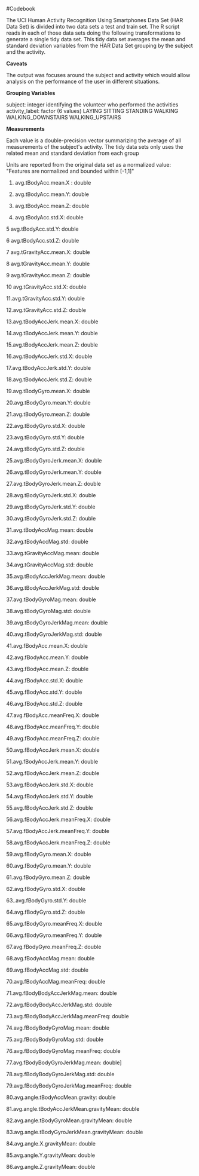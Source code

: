 #Codebook

The UCI Human Activity Recognition Using Smartphones Data Set (HAR Data Set) is divided into two data sets a test and train set. The R script reads in each of those data sets doing the following transformations to generate a single tidy data set. This tidy data set averages the mean and standard deviation variables from the HAR Data Set grouping by the subject and the activity.

**Caveats**

The output was focuses around the subject and activity which would allow analysis on the performance of the user in different situations.

**Grouping Variables**

subject: integer
identifying the volunteer who performed the activities
activity_label: factor (6 values)
LAYING
SITTING
STANDING
WALKING
WALKING_DOWNSTAIRS
WALKING_UPSTAIRS

**Measurements**

Each value is a double-precision vector summarizing the average of all measurements of the subject's activity. The tidy data sets only uses the related mean and standard deviation from each group

Units are reported from the original data set as a normalized value: "Features are normalized and bounded within [-1,1]"

1. avg.tBodyAcc.mean.X : double

2. avg.tBodyAcc.mean.Y: double

3. avg.tBodyAcc.mean.Z: double

4. avg.tBodyAcc.std.X: double

5 avg.tBodyAcc.std.Y: double

6 avg.tBodyAcc.std.Z: double

7 avg.tGravityAcc.mean.X: double

8 avg.tGravityAcc.mean.Y: double

9 avg.tGravityAcc.mean.Z: double

10 avg.tGravityAcc.std.X: double

11.avg.tGravityAcc.std.Y: double

12.avg.tGravityAcc.std.Z: double

13.avg.tBodyAccJerk.mean.X: double

14.avg.tBodyAccJerk.mean.Y: double

15.avg.tBodyAccJerk.mean.Z: double

16.avg.tBodyAccJerk.std.X: double

17.avg.tBodyAccJerk.std.Y: double

18.avg.tBodyAccJerk.std.Z: double

19.avg.tBodyGyro.mean.X: double

20.avg.tBodyGyro.mean.Y: double

21.avg.tBodyGyro.mean.Z: double

22.avg.tBodyGyro.std.X: double

23.avg.tBodyGyro.std.Y: double

24.avg.tBodyGyro.std.Z: double

25.avg.tBodyGyroJerk.mean.X: double

26.avg.tBodyGyroJerk.mean.Y: double

27.avg.tBodyGyroJerk.mean.Z: double

28.avg.tBodyGyroJerk.std.X: double

29.avg.tBodyGyroJerk.std.Y: double

30.avg.tBodyGyroJerk.std.Z: double

31.avg.tBodyAccMag.mean: double

32.avg.tBodyAccMag.std: double

33.avg.tGravityAccMag.mean: double

34.avg.tGravityAccMag.std: double

35.avg.tBodyAccJerkMag.mean: double

36.avg.tBodyAccJerkMag.std: double

37.avg.tBodyGyroMag.mean: double

38.avg.tBodyGyroMag.std: double

39.avg.tBodyGyroJerkMag.mean: double

40.avg.tBodyGyroJerkMag.std: double

41.avg.fBodyAcc.mean.X: double

42.avg.fBodyAcc.mean.Y: double

43.avg.fBodyAcc.mean.Z: double

44.avg.fBodyAcc.std.X: double

45.avg.fBodyAcc.std.Y: double

46.avg.fBodyAcc.std.Z: double

47.avg.fBodyAcc.meanFreq.X: double

48.avg.fBodyAcc.meanFreq.Y: double

49.avg.fBodyAcc.meanFreq.Z: double

50.avg.fBodyAccJerk.mean.X: double

51.avg.fBodyAccJerk.mean.Y: double

52.avg.fBodyAccJerk.mean.Z: double

53.avg.fBodyAccJerk.std.X: double

54.avg.fBodyAccJerk.std.Y: double


55.avg.fBodyAccJerk.std.Z: double

56.avg.fBodyAccJerk.meanFreq.X: double

57.avg.fBodyAccJerk.meanFreq.Y: double

58.avg.fBodyAccJerk.meanFreq.Z: double

59.avg.fBodyGyro.mean.X: double

60.avg.fBodyGyro.mean.Y: double

61.avg.fBodyGyro.mean.Z: double

62.avg.fBodyGyro.std.X: double

63..avg.fBodyGyro.std.Y: double

64.avg.fBodyGyro.std.Z: double

65.avg.fBodyGyro.meanFreq.X: double

66.avg.fBodyGyro.meanFreq.Y: double

67.avg.fBodyGyro.meanFreq.Z: double

68.avg.fBodyAccMag.mean: double

69.avg.fBodyAccMag.std: double

70.avg.fBodyAccMag.meanFreq: double

71.avg.fBodyBodyAccJerkMag.mean: double

72.avg.fBodyBodyAccJerkMag.std: double

73.avg.fBodyBodyAccJerkMag.meanFreq: double

74.avg.fBodyBodyGyroMag.mean: double

75.avg.fBodyBodyGyroMag.std: double

76.avg.fBodyBodyGyroMag.meanFreq: double

77.avg.fBodyBodyGyroJerkMag.mean: double]

78.avg.fBodyBodyGyroJerkMag.std: double

79.avg.fBodyBodyGyroJerkMag.meanFreq: double

80.avg.angle.tBodyAccMean.gravity: double

81.avg.angle.tBodyAccJerkMean.gravityMean: double

82.avg.angle.tBodyGyroMean.gravityMean: double

83.avg.angle.tBodyGyroJerkMean.gravityMean: double

84.avg.angle.X.gravityMean: double

85.avg.angle.Y.gravityMean: double

86.avg.angle.Z.gravityMean: double
